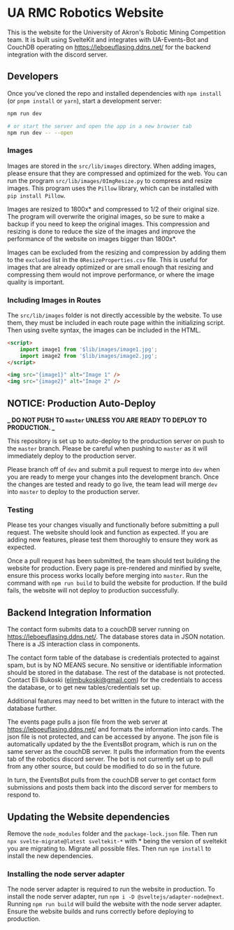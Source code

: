 # UA RMC Robotics Website

This is the website for the University of Akron's Robotic Mining Competition team. It is built using SvelteKit and integrates with UA-Events-Bot and CouchDB operating on https://leboeuflasing.ddns.net/ for the backend integration with the discord server.

## Developers

Once you've cloned the repo and installed dependencies with `npm install` (or `pnpm install` or `yarn`), start a development server:

```bash
npm run dev

# or start the server and open the app in a new browser tab
npm run dev -- --open
```

### Images

Images are stored in the `src/lib/images` directory. When adding images, please ensure that they are compressed and optimized for the web. You can run the program `src/lib/images/0ImgResize.py` to compress and resize images. This program uses the `Pillow` library, which can be installed with `pip install Pillow`.

Images are resized to 1800x* and compressed to 1/2 of their original size. The program will overwrite the original images, so be sure to make a backup if you need to keep the original images. This compression and resizing is done to reduce the size of the images and improve the performance of the website on images bigger than 1800x*.

Images can be excluded from the resizing and compression by adding them to the `excluded` list in the `0ResizeProperties.csv` file. This is useful for images that are already optimized or are small enough that resizing and compressing them would not improve performance, or where the image quality is important.

### Including Images in Routes

The `src/lib/images` folder is not directly accessible by the website. To use them, they must be included in each route page within the initializing script. Then using svelte syntax, the images can be included in the HTML.

```html
<script>
	import image1 from '$lib/images/image1.jpg';
	import image2 from '$lib/images/image2.jpg';
</script>

<img src="{image1}" alt="Image 1" />
<img src="{image2}" alt="Image 2" />
```

## NOTICE: Production Auto-Deploy

**_ DO NOT PUSH TO `master` UNLESS YOU ARE READY TO DEPLOY TO PRODUCTION. _**

This repository is set up to auto-deploy to the production server on push to the `master` branch. Please be careful when pushing to `master` as it will immediately deploy to the production server.

Please branch off of `dev` and submit a pull request to merge into `dev` when you are ready to merge your changes into the development branch. Once the changes are tested and ready to go live, the team lead will merge `dev` into `master` to deploy to the production server.

### Testing

Please tes your changes visually and functionally before submitting a pull request. The website should look and function as expected. If you are adding new features, please test them thoroughly to ensure they work as expected.

Once a pull request has been submitted, the team should test building the website for production. Every page is pre-rendered and minified by svelte, ensure this process works locally before merging into `master`.
Run the command with `npm run build` to build the website for production. If the build fails, the website will not deploy to production successfully.

## Backend Integration Information

The contact form submits data to a couchDB server running on https://leboeuflasing.ddns.net/. The database stores data in JSON notation. There is a JS interaction class in components.

The contact form table of the database is credentials protected to against spam, but is by NO MEANS secure. No sensitive or identifiable information should be stored in the database.
The rest of the database is not protected. Contact Eli Bukoski (elimbukoski@gmail.com) for the credentials to access the database, or to get new tables/credentials set up.

Additional features may need to bet written in the future to interact with the database further.

The events page pulls a json file from the web server at https://leboeuflasing.ddns.net/ and formats the information into cards. The json file is not protected, and can be accessed by anyone. The json file is automatically updated by the the EventsBot program, which is run on the same server as the couchDB server. It pulls the information from the events tab of the robotics discord server. The bot is not currently set up to pull from any other source, but could be modified to do so in the future.

In turn, the EventsBot pulls from the couchDB server to get contact form submissions and posts them back into the discord server for members to respond to.

## Updating the Website dependencies

Remove the `node_modules` folder and the `package-lock.json` file. Then run `npx svelte-migrate@latest sveltekit-*` with \* being the version of sveltekit you are migrating to. Migrate all possible files. Then run `npm install` to install the new dependencies.

### Installing the node server adapter

The node server adapter is required to run the website in production. To install the node server adapter, run `npm i -D @sveltejs/adapter-node@next`. Running `npm run build` will build the website with the node server adapter. Ensure the website builds and runs correctly before deploying to production.
